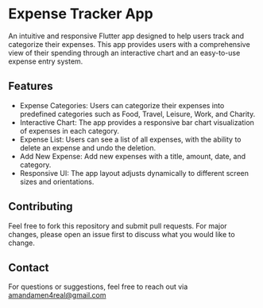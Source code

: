 # Expense Tracker App

An intuitive and responsive Flutter app designed to help users track and categorize their expenses. This app provides users with a comprehensive view of their spending through an interactive chart and an easy-to-use expense entry system.

## Features

- Expense Categories: Users can categorize their expenses into predefined categories such as Food, Travel, Leisure, Work, and Charity.
- Interactive Chart: The app provides a responsive bar chart visualization of expenses in each category.
- Expense List: Users can see a list of all expenses, with the ability to delete an expense and undo the deletion.
- Add New Expense: Add new expenses with a title, amount, date, and category.
- Responsive UI: The app layout adjusts dynamically to different screen sizes and orientations.

## Contributing

Feel free to fork this repository and submit pull requests. For major changes, please open an issue first to discuss what you would like to change.

## Contact

For questions or suggestions, feel free to reach out via amandamen4real@gmail.com

